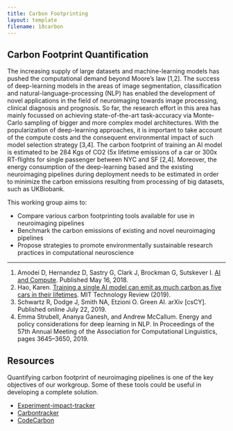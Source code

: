 ```yaml
---
title: Carbon Footprinting
layout: template
filename: 10carbon
--- 
```


## Carbon Footprint Quantification

The increasing supply of large datasets and machine-learning models has pushed the computational demand beyond Moore’s law [1,2]. The success of deep-learning models in the areas of image segmentation, classification and natural-language-processing (NLP) has enabled the development of novel applications in the field of neuroimaging towards image processing, clinical diagnosis and prognosis. So far, the research effort in this area has mainly focussed on achieving state-of-the-art task-accuracy via Monte-Carlo sampling of bigger and more complex model architectures. With the popularization of deep-learning approaches, it is important to take account of the compute costs and the consequent environmental impact of such model selection strategy [3,4]. The carbon footprint of training an AI model is estimated to be 284 Kgs of CO2 (5x lifetime emissions of a car or 300x RT-flights for single passenger between NYC and SF [2,4]. Moreover, the energy consumption of the deep-learning based and the existing neuroimaging pipelines during deployment needs to be estimated in order to minimize the carbon emissions resulting from processing of big datasets, such as UKBiobank. 

This working group aims to: 
* Compare various carbon footprinting tools available for use in neuroimaging pipelines
* Benchmark the carbon emissions of existing and novel neuroimaging pipelines 
* Propose strategies to promote environmentally sustainable research practices in computational neuroscience 


***
1. Amodei D, Hernandez D, Sastry G, Clark J, Brockman G, Sutskever I. [AI and Compute](https://openai.com/blog/ai-and-compute/). Published May 16, 2018.
2. Hao, Karen. [Training a single AI model can emit as much carbon as five cars in their lifetimes](https://www.technologyreview.com/2019/06/06/239031/training-a-single-ai-model-can-emit-as-much-carbon-as-five-cars-in-their-lifetimes/). MIT Technology Review (2019).
3. Schwartz R, Dodge J, Smith NA, Etzioni O. Green AI. arXiv [csCY]. Published online July 22, 2019. 
4. Emma Strubell, Ananya Ganesh, and Andrew McCallum. Energy and policy considerations for deep learning in NLP. In Proceedings of the 57th Annual Meeting of the Association for Computational Linguistics, pages 3645–3650, 2019.

## Resources

Quantifying carbon footprint of neuroimaging pipelines is one of the key objectives of our workgroup. Some of these tools could be useful in developing a complete solution. 
* [Experiment-impact-tracker](https://github.com/Breakend/experiment-impact-tracker)
* [Carbontracker](https://github.com/lfwa/carbontracker/)
* [CodeCarbon](https://github.com/mlco2/codecarbon)



